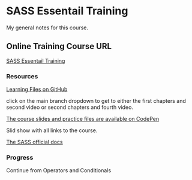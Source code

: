 # SASS Essentail Training
My general notes for this course.

## Online Training Course URL
[SASS Essentail Training](https://www.linkedin.com/learning/sass-essential-training-15630917)


### Resources

[Learning Files on GitHub](https://github.com/LinkedInLearning/sass-esst-2876266)

click on the main branch dropdown to get to either the first chapters and second video or second chapters and fourth video.

[The course slides and practice files are available on CodePen](http://raybo.org/slides_sassesst/#/)

Slid show with all links to the course.

[The SASS official docs](https://sass-lang.com/)

### Progress

Continue from Operators and Conditionals

